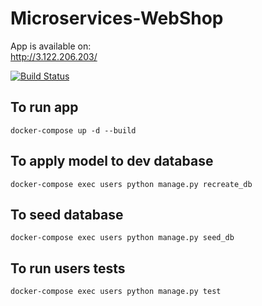 # Microservices-WebShop

App is available on: <br>
http://3.122.206.203/

[![Build Status](https://travis-ci.org/Tahimari/Microservices-WebShop.svg?branch=master)](https://travis-ci.org/Tahimari/Microservices-WebShop)

## To run app
```
docker-compose up -d --build
```

## To apply model to dev database
```
docker-compose exec users python manage.py recreate_db
```

## To seed database
```
docker-compose exec users python manage.py seed_db
```

## To run users tests
```
docker-compose exec users python manage.py test
```
